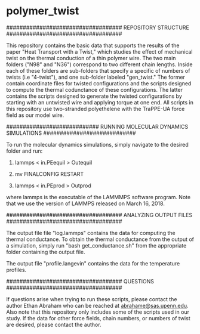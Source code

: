 # polymer_twist

###################################
REPOSITORY STRUCTURE
###################################


This repository contains the basic data that supports the results of the paper "Heat Transport with a Twist," which studies the effect of mechanical twist on the thermal conduction of a thin polymer wire. The two main folders ("N98" and "N36") correspond to two different chain lengths. Inside each of these folders are sub-folders that specify a specific of numbers of twists (i.e "4-twist"), and one sub-folder labeled "gen_twist." The former contain coordinate files for twisted configurations and the scripts designed to compute the thermal codunctance of these configurations. The latter contains the scripts designed to generate the twisted configurations by starting with an untwisted wire and applying torque at one end. All scripts in this repository use two-stranded polyethelene with the TraPPE-UA force field as our model wire.


############################
RUNNING MOLECULAR DYNAMICS SIMULATIONS
############################

To run the molecular dynamics simulations, simply navigate to the desired folder and run:

1) lammps < in.PEequil > Outequil

2) mv FINALCONFIG RESTART

3) lammps < in.PEprod > Outprod

where lammps is the executable of the LAMMMPS software program. Note that we use the version of LAMMPS released on March 16, 2018.


###################################
ANALYZING OUTPUT FILES
###################################

The output file file "log.lammps" contains the data for computing the thermal conductance. To obtain the thermal conductance from the output of a simulation, simply run "bash get_conductance.sh" from the appropriate folder containing the output file. 

The output file "profile.langevin" contains the data for the temperature profiles.


###################################
QUESTIONS
###################################

If questions arise when trying to run these scripts, please contact the author Ethan Abraham who can be reached at abrahame@sas.upenn.edu. Also note that this repository only includes some of the scripts used in our study. If the data for other force fields, chain numbers, or numbers of twist are desired, please contact the author. 

